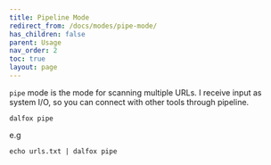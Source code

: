 ```yaml
---
title: Pipeline Mode
redirect_from: /docs/modes/pipe-mode/
has_children: false
parent: Usage
nav_order: 2
toc: true
layout: page
---
```


`pipe` mode is the mode for scanning multiple URLs. I receive input as system I/O, so you can connect with other tools through pipeline.
```shell
dalfox pipe
```

e.g
```shell
echo urls.txt | dalfox pipe
```
